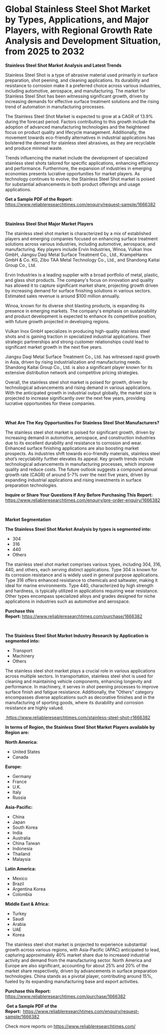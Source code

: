 <p><h1>Global Stainless Steel Shot Market by Types, Applications, and Major Players, with Regional Growth Rate Analysis and Development Situation, from 2025 to 2032</h1></p><p><strong>Stainless Steel Shot Market Analysis and Latest Trends</strong></p>
<p><p>Stainless Steel Shot is a type of abrasive material used primarily in surface preparation, shot peening, and cleaning applications. Its durability and resistance to corrosion make it a preferred choice across various industries, including automotive, aerospace, and manufacturing. The market for Stainless Steel Shot has been witnessing significant growth, driven by increasing demands for effective surface treatment solutions and the rising trend of automation in manufacturing processes.</p><p>The Stainless Steel Shot Market is expected to grow at a CAGR of 13.9% during the forecast period. Factors contributing to this growth include the adoption of advanced manufacturing technologies and the heightened focus on product quality and lifecycle management. Additionally, the movement towards eco-friendly alternatives in industrial applications has bolstered the demand for stainless steel abrasives, as they are recyclable and produce minimal waste. </p><p>Trends influencing the market include the development of specialized stainless steel shots tailored for specific applications, enhancing efficiency and performance. Furthermore, the expansion of industries in emerging economies presents lucrative opportunities for market players. As technology continues to evolve, the Stainless Steel Shot market is poised for substantial advancements in both product offerings and usage applications.</p></p>
<p><strong>Get a Sample PDF of the Report:&nbsp;</strong> <a href="https://www.reliableresearchtimes.com/enquiry/request-sample/1666382?utm_campaign=2202&utm_medium=2&utm_source=Github&utm_content=ia&utm_term=31012025&utm_id=stainless-steel-shot">https://www.reliableresearchtimes.com/enquiry/request-sample/1666382</a></p>
<p>&nbsp;</p>
<p><strong>Stainless Steel Shot Major Market Players</strong></p>
<p><p>The stainless steel shot market is characterized by a mix of established players and emerging companies focused on enhancing surface treatment solutions across various industries, including automotive, aerospace, and manufacturing. Key players include Ervin Industries, Winoa, Vulkan Inox GmbH, Jiangsu Daqi Metal Surface Treatment Co., Ltd., KrampeHarex GmbH & Co. KG, Zibo TAA Metal Technology Co., Ltd., and Shandong Kaitai Group Co., Ltd.</p><p>Ervin Industries is a leading supplier with a broad portfolio of metal, plastic, and glass shot products. The company's focus on innovation and quality has allowed it to capture significant market share, projecting growth driven by increasing demand for surface finishing solutions in various sectors. Estimated sales revenue is around $100 million annually.</p><p>Winoa, known for its diverse shot blasting products, is expanding its presence in emerging markets. The company's emphasis on sustainability and product development is expected to enhance its competitive position, with future growth projected in developing regions.</p><p>Vulkan Inox GmbH specializes in producing high-quality stainless steel shots and is gaining traction in specialized industrial applications. Their strategic partnerships and strong customer relationships could lead to significant market growth in the next five years.</p><p>Jiangsu Daqi Metal Surface Treatment Co., Ltd. has witnessed rapid growth in Asia, driven by rising industrialization and manufacturing needs. Shandong Kaitai Group Co., Ltd. is also a significant player known for its extensive distribution network and competitive pricing strategies.</p><p>Overall, the stainless steel shot market is poised for growth, driven by technological advancements and rising demand in various applications. With the anticipated growth in industrial output globally, the market size is projected to increase significantly over the next few years, providing lucrative opportunities for these companies.</p></p>
<p>&nbsp;</p>
<p><strong>What Are The Key Opportunities For Stainless Steel Shot Manufacturers?</strong></p>
<p><p>The stainless steel shot market is poised for significant growth, driven by increasing demand in automotive, aerospace, and construction industries due to its excellent durability and resistance to corrosion and wear. Enhanced surface finishing applications are also boosting market prospects. As industries shift towards eco-friendly materials, stainless steel shot’s recyclability further elevates its appeal. Key growth trends include technological advancements in manufacturing processes, which improve quality and reduce costs. The future outlook suggests a compound annual growth rate (CAGR) of around 5-7% over the next five years, driven by expanding industrial applications and rising investments in surface preparation technologies.</p></p>
<p><strong>Inquire or Share Your Questions If Any Before Purchasing This Report:</strong> <a href="https://www.reliableresearchtimes.com/enquiry/pre-order-enquiry/1666382?utm_campaign=2202&utm_medium=2&utm_source=Github&utm_content=ia&utm_term=31012025&utm_id=stainless-steel-shot">https://www.reliableresearchtimes.com/enquiry/pre-order-enquiry/1666382</a></p>
<p>&nbsp;</p>
<p><strong>Market Segmentation</strong></p>
<p><strong>The Stainless Steel Shot Market Analysis by types is segmented into:</strong></p>
<p><ul><li>304</li><li>316</li><li>440</li><li>Others</li></ul></p>
<p><p>The stainless steel shot market comprises various types, including 304, 316, 440, and others, each serving distinct applications. Type 304 is known for its corrosion resistance and is widely used in general purpose applications. Type 316 offers enhanced resistance to chemicals and saltwater, making it ideal for marine environments. Type 440, characterized by high strength and hardness, is typically utilized in applications requiring wear resistance. Other types encompass specialized alloys and grades designed for niche applications in industries such as automotive and aerospace.</p></p>
<p><strong>Purchase this Report:&nbsp;</strong><a href="https://www.reliableresearchtimes.com/purchase/1666382?utm_campaign=2202&utm_medium=2&utm_source=Github&utm_content=ia&utm_term=31012025&utm_id=stainless-steel-shot">https://www.reliableresearchtimes.com/purchase/1666382</a></p>
<p>&nbsp;</p>
<p><strong>The Stainless Steel Shot Market Industry Research by Application is segmented into:</strong></p>
<p><ul><li>Transport</li><li>Machinery</li><li>Others</li></ul></p>
<p><p>The stainless steel shot market plays a crucial role in various applications across multiple sectors. In transportation, stainless steel shot is used for cleaning and maintaining vehicle components, enhancing longevity and performance. In machinery, it serves in shot peening processes to improve surface finish and fatigue resistance. Additionally, the "Others" category encompasses diverse applications such as decorative finishes and in the manufacturing of sporting goods, where its durability and corrosion resistance are highly valued.</p></p>
<p><a href="https://www.reliableresearchtimes.com/stainless-steel-shot-r1666382?utm_campaign=2202&utm_medium=2&utm_source=Github&utm_content=ia&utm_term=31012025&utm_id=stainless-steel-shot">&nbsp;https://www.reliableresearchtimes.com/stainless-steel-shot-r1666382</a></p>
<p><strong>In terms of Region, the Stainless Steel Shot Market Players available by Region are:</strong></p>
<p>
    <p> <strong> North America: </strong>
        <ul>
            <li>United States</li>
            <li>Canada</li>
        </ul>
        </p> 
    <p> <strong> Europe: </strong>
        <ul>
            <li>Germany</li>
            <li>France</li>
            <li>U.K.</li>
            <li>Italy</li>
            <li>Russia</li>
        </ul>
        </p> 
    <p> <strong> Asia-Pacific: </strong>
        <ul>
            <li>China</li>
            <li>Japan</li>
            <li>South Korea</li>
            <li>India</li>
            <li>Australia</li>
            <li>China Taiwan</li>
            <li>Indonesia</li>
            <li>Thailand</li>
            <li>Malaysia</li>
        </ul>
        </p> 
    <p> <strong> Latin America: </strong>
        <ul>
            <li>Mexico</li>
            <li>Brazil</li>
            <li>Argentina Korea</li>
            <li>Colombia</li>
        </ul>
        </p> 
    <p> <strong> Middle East & Africa: </strong>
        <ul>
            <li>Turkey</li>
            <li>Saudi</li>
            <li>Arabia</li>
            <li>UAE</li>
            <li>Korea</li>
        </ul>
    </p>
    </p>
<p><p>The stainless steel shot market is projected to experience substantial growth across various regions, with Asia-Pacific (APAC) anticipated to lead, capturing approximately 40% market share due to increased industrial activity and demand from the manufacturing sector. North America and Europe are also significant, accounting for about 25% and 20% of the market share respectively, driven by advancements in surface preparation technologies. China stands as a pivotal player, contributing around 15%, fueled by its expanding manufacturing base and export activities.</p></p>
<p><strong>Purchase this Report: </strong><a href="https://www.reliableresearchtimes.com/purchase/1666382?utm_campaign=2202&utm_medium=2&utm_source=Github&utm_content=ia&utm_term=31012025&utm_id=stainless-steel-shot">https://www.reliableresearchtimes.com/purchase/1666382</a></p>
<p>&nbsp;<strong>Get a Sample PDF of the Report:&nbsp;&nbsp;</strong><a href="https://www.reliableresearchtimes.com/enquiry/request-sample/1666382?utm_campaign=2202&utm_medium=2&utm_source=Github&utm_content=ia&utm_term=31012025&utm_id=stainless-steel-shot">https://www.reliableresearchtimes.com/enquiry/request-sample/1666382</a></p>
<p><strong></strong></p>
<p>Check more reports on <a href="https://www.reliableresearchtimes.com/?utm_campaign=2202&utm_medium=2&utm_source=Github&utm_content=ia&utm_term=31012025&utm_id=stainless-steel-shot">https://www.reliableresearchtimes.com/</a></p>